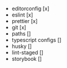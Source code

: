 - editorconfig [x]
- eslint [x]
- prettier [x]
- git [x]
- paths []
- typescript configs []
- husky []
- lint-staged []
- storybook []
